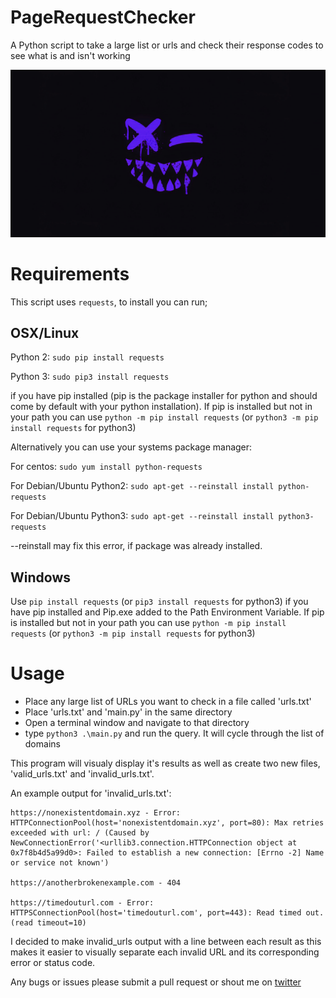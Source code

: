 # PageRequestChecker
A Python script to take a large list or urls and check their response codes to see what is and isn't working

[![gif](/PageRequestChecker.gif)](/PageRequestChecker.gif)

# Requirements

This script uses ```requests```, to install you can run;

## OSX/Linux

Python 2: ```sudo pip install requests```

Python 3: ```sudo pip3 install requests```

if you have pip installed (pip is the package installer for python and should come by default with your python installation). If pip is installed but not in your path you can use ```python -m pip install requests``` (or ```python3 -m pip install requests``` for python3)

Alternatively you can use your systems package manager:

For centos: ```sudo yum install python-requests```

For Debian/Ubuntu Python2: ```sudo apt-get --reinstall install python-requests```

For Debian/Ubuntu Python3: ```sudo apt-get --reinstall install python3-requests```

--reinstall may fix this error, if package was already installed.

## Windows

Use ```pip install requests``` (or ```pip3 install requests``` for python3) if you have pip installed and Pip.exe added to the Path Environment Variable. If pip is installed but not in your path you can use ```python -m pip install requests``` (or ```python3 -m pip install requests``` for python3)

# Usage

* Place any large list of URLs you want to check in a file called 'urls.txt'
* Place 'urls.txt' and 'main.py' in the same directory
* Open a terminal window and navigate to that directory
* type ```python3 .\main.py``` and run the query. It will cycle through the list of domains

This program will visualy display it's results as well as create two new files, 'valid_urls.txt' and 'invalid_urls.txt'.

An example output for 'invalid_urls.txt':

```
https://nonexistentdomain.xyz - Error: HTTPConnectionPool(host='nonexistentdomain.xyz', port=80): Max retries exceeded with url: / (Caused by NewConnectionError('<urllib3.connection.HTTPConnection object at 0x7f8b4d5a99d0>: Failed to establish a new connection: [Errno -2] Name or service not known')

https://anotherbrokenexample.com - 404

https://timedouturl.com - Error: HTTPSConnectionPool(host='timedouturl.com', port=443): Read timed out. (read timeout=10)
```

I decided to make invalid_urls output with a line between each result as this makes it easier to visually separate each invalid URL and its corresponding error or status code.

Any bugs or issues please submit a pull request or shout me on [twitter](https://x.com/ha3ks)
